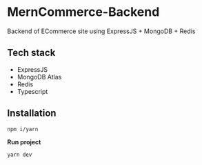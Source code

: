# MernCommerce-Backend
Backend of ECommerce site using ExpressJS + MongoDB + Redis

## Tech stack
- ExpressJS
- MongoDB Atlas
- Redis
- Typescript

## Installation

```sh
npm i/yarn
```
__Run project__
```sh
yarn dev
```
